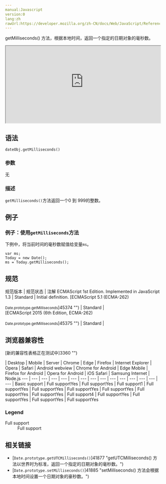 ```yaml
---
manual:Javascript
version:0
lang:zh
rawUrl:https://developer.mozilla.org/zh-CN/docs/Web/JavaScript/Reference/Global_Objects/Date/getMilliseconds
---
```






getMilliseconds() 方法，根据本地时间，返回一个指定的日期对象的毫秒数。

<iframe src='https://interactive-examples.mdn.mozilla.net/pages/js/date-getmilliseconds.html' width='100%' height='250'></iframe>

## 语法<a name="Syntax"></a>

```
dateObj.getMilliseconds()
```

### 参数<a name="Parameters"></a>


无


### 描述<a name="Description"></a>


`getMilliseconds()`方法返回一个0 到 999的整数。


## 例子<a name="Examples"></a>

### 例子：使用`getMilliseconds`方法<a name="Example:_Using_getMilliseconds"></a>


下例中，将当前时间的毫秒数赋值给变量`ms`。


```
var ms;
Today = new Date();
ms = Today.getMilliseconds();
```

## 规范<a name="规范"></a>

规范版本 | 规范状态 | 注解 
ECMAScript 1st Edition. Implemented in JavaScript 1.3 | Standard | Initial definition. 
[ECMAScript 5.1 (ECMA-262)<br></br><small>Date.prototype.getMilliseconds</small>]45374 "") | Standard |  
[ECMAScript 2015 (6th Edition, ECMA-262)<br></br><small>Date.prototype.getMilliseconds</small>]45375 "") | Standard |  


## 浏览器兼容性<a name="浏览器兼容性"></a>
[新的兼容性表格正在测试中<i></i>]3360 "")

 | <abbr>Desktop<i></i></abbr> | <abbr>Mobile<i></i></abbr> | <abbr>Server<i></i></abbr> 
 | <abbr>Chrome<i></i></abbr> | <abbr>Edge<i></i></abbr> | <abbr>Firefox<i></i></abbr> | <abbr>Internet Explorer<i></i></abbr> | <abbr>Opera<i></i></abbr> | <abbr>Safari<i></i></abbr> | <abbr>Android webview<i></i></abbr> | <abbr>Chrome for Android<i></i></abbr> | <abbr>Edge Mobile<i></i></abbr> | <abbr>Firefox for Android<i></i></abbr> | <abbr>Opera for Android<i></i></abbr> | <abbr>iOS Safari<i></i></abbr> | <abbr>Samsung Internet<i></i></abbr> | <abbr>Node.js<i></i></abbr> 
 ---  |  ---  |  ---  |  ---  |  ---  |  ---  |  ---  |  ---  |  ---  |  ---  |  ---  |  ---  |  ---  |  ---  |  ---  | 
Basic support | <abbr>Full support</abbr>Yes | <abbr>Full support</abbr>Yes | <abbr>Full support</abbr>1 | <abbr>Full support</abbr>Yes | <abbr>Full support</abbr>Yes | <abbr>Full support</abbr>Yes | <abbr>Full support</abbr>Yes | <abbr>Full support</abbr>Yes | <abbr>Full support</abbr>Yes | <abbr>Full support</abbr>4 | <abbr>Full support</abbr>Yes | <abbr>Full support</abbr>Yes | <abbr>Full support</abbr>Yes | <abbr>Full support</abbr>Yes 


### Legend<a name="Legend"></a>
<dl><dt id=''><abbr>Full support</abbr></dt><dd>Full support</dd></dl>

## 相关链接<a name="See_Also"></a>





* [`Date.prototype.getUTCMilliseconds()`]41877 "getUTCMilliseconds() 方法以世界时为标准，返回一个指定的日期对象的毫秒数。")
* [`Date.prototype.setMilliseconds()`]41885 "setMilliseconds() 方法会根据本地时间设置一个日期对象的豪秒数。")



